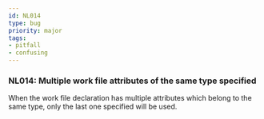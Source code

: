 ```yaml
---
id: NL014
type: bug
priority: major
tags:
- pitfall 
- confusing 
---
```


### NL014: Multiple work file attributes of the same type specified
When the work file declaration has multiple attributes which belong to the same type, only the last one specified will be used.
